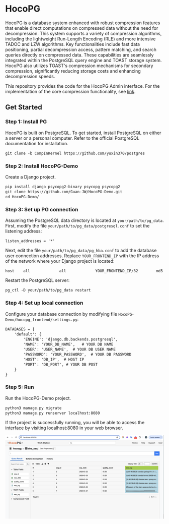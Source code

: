 # HocoPG

HocoPG is a database system enhanced with robust compression features that enable direct computations on compressed data without the need for decompression. This system supports a variety of compression algorithms, including the lightweight Run-Length Encoding (RLE) and more intensive TADOC and LZW algorithms. Key functionalities include fast data positioning, partial decompression access, pattern matching, and search queries directly on compressed data. These capabilities are seamlessly integrated within the PostgreSQL query engine and TOAST storage system. HocoPG also utilizes TOAST's compression mechanisms for secondary compression, significantly reducing storage costs and enhancing decompression speeds.

This repository provides the code for the HocoPG Admin interface. For the implementation of the core compression functionality, see [link](https://github.com/yuxin370/postgres).

## Get Started

### Step 1: Install PG
HocoPG is built on PostgreSQL. To get started, install PostgreSQL on either a server or a personal computer. Refer to the official PostgreSQL documentation for installation.

```
git clone -b CompInKernel https://github.com/yuxin370/postgres
```
### Step 2: Install HocoPG-Demo
Create a Django project.
```
pip install django psycopg2-binary psycopg psycopg2
git clone https://github.com/Guan-JW/HocoPG-Demo.git
cd HocoPG-Demo/
```

### Step 3: Set up PG connection
Assuming the PostgreSQL data directory is located at `your/path/to/pg_data`. First, modify the file `your/path/to/pg_data/postgresql.conf` to set the listening address:
```
listen_addresses = '*'
```
Next, edit the file `your/path/to/pg_data/pg_hba.conf` to add the database user connection addresses. Replace `YOUR_FRONTEND_IP` with the IP address of the network where your Django project is located:
```
host    all             all             YOUR_FRONTEND_IP/32        md5
```
Restart the PostgreSQL server:
```
pg_ctl -D your/path/to/pg_data restart
```

### Step 4: Set up local connection
Configure your database connection by modifying file `HocoPG-Demo/hocopg_frontend/settings.py`:
```
DATABASES = {
    'default': {
        'ENGINE': 'django.db.backends.postgresql',
        'NAME': 'YOUR_DB_NAME',   # YOUR DB NAME
        'USER': 'USER_NAME',  # YOUR DB USER NAME
        'PASSWORD': 'YOUR_PASSWORD',  # YOUR DB PASSWORD
        'HOST': 'DB_IP',  # HOST IP
        'PORT': 'DB_PORT', # YOUR DB POST
    }
}
```

### Step 5: Run
Run the HocoPG-Demo project.
```
python3 manage.py migrate
python3 manage.py runserver localhost:8080
```
If the project is successfully running, you will be able to access the interface by visiting localhost:8080 in your web browser.

![Screenshot](hocopg_frontend/static/images/screenshot.png)